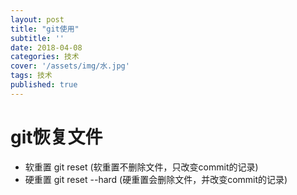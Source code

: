 ```yaml
---
layout: post
title: "git使用"
subtitle: ''
date: 2018-04-08
categories: 技术
cover: '/assets/img/水.jpg'
tags: 技术
published: true
---
```


# git恢复文件
  * 软重置 git reset <hash>
  (软重置不删除文件，只改变commit的记录)
  * 硬重置 git reset --hard <hash>
  (硬重置会删除文件，并改变commit的记录)
